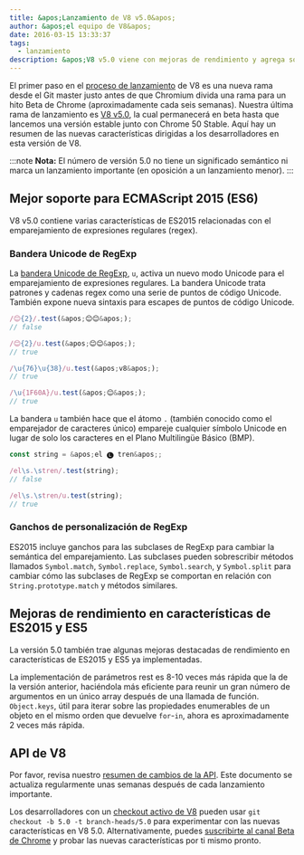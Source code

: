 ```yaml
---
title: &apos;Lanzamiento de V8 v5.0&apos;
author: &apos;el equipo de V8&apos;
date: 2016-03-15 13:33:37
tags:
  - lanzamiento
description: &apos;V8 v5.0 viene con mejoras de rendimiento y agrega soporte para varias características nuevas del lenguaje ES2015.&apos;
---
```

El primer paso en el [proceso de lanzamiento](/docs/release-process) de V8 es una nueva rama desde el Git master justo antes de que Chromium divida una rama para un hito Beta de Chrome (aproximadamente cada seis semanas). Nuestra última rama de lanzamiento es [V8 v5.0](https://chromium.googlesource.com/v8/v8.git/+log/branch-heads/5.0), la cual permanecerá en beta hasta que lancemos una versión estable junto con Chrome 50 Stable. Aquí hay un resumen de las nuevas características dirigidas a los desarrolladores en esta versión de V8.

<!--truncate-->
:::note
**Nota:** El número de versión 5.0 no tiene un significado semántico ni marca un lanzamiento importante (en oposición a un lanzamiento menor).
:::

## Mejor soporte para ECMAScript 2015 (ES6)

V8 v5.0 contiene varias características de ES2015 relacionadas con el emparejamiento de expresiones regulares (regex).

### Bandera Unicode de RegExp

La [bandera Unicode de RegExp](https://developer.mozilla.org/en-US/docs/Web/JavaScript/Reference/Global_Objects/RegExp#Parameters), `u`, activa un nuevo modo Unicode para el emparejamiento de expresiones regulares. La bandera Unicode trata patrones y cadenas regex como una serie de puntos de código Unicode. También expone nueva sintaxis para escapes de puntos de código Unicode.

```js
/😊{2}/.test(&apos;😊😊&apos;);
// false

/😊{2}/u.test(&apos;😊😊&apos;);
// true

/\u{76}\u{38}/u.test(&apos;v8&apos;);
// true

/\u{1F60A}/u.test(&apos;😊&apos;);
// true
```

La bandera `u` también hace que el átomo `.` (también conocido como el emparejador de caracteres único) empareje cualquier símbolo Unicode en lugar de solo los caracteres en el Plano Multilingüe Básico (BMP).

```js
const string = &apos;el 🅛 tren&apos;;

/el\s.\stren/.test(string);
// false

/el\s.\stren/u.test(string);
// true
```

### Ganchos de personalización de RegExp

ES2015 incluye ganchos para las subclases de RegExp para cambiar la semántica del emparejamiento. Las subclases pueden sobrescribir métodos llamados `Symbol.match`, `Symbol.replace`, `Symbol.search`, y `Symbol.split` para cambiar cómo las subclases de RegExp se comportan en relación con `String.prototype.match` y métodos similares.

## Mejoras de rendimiento en características de ES2015 y ES5

La versión 5.0 también trae algunas mejoras destacadas de rendimiento en características de ES2015 y ES5 ya implementadas.

La implementación de parámetros rest es 8-10 veces más rápida que la de la versión anterior, haciéndola más eficiente para reunir un gran número de argumentos en un único array después de una llamada de función. `Object.keys`, útil para iterar sobre las propiedades enumerables de un objeto en el mismo orden que devuelve `for`-`in`, ahora es aproximadamente 2 veces más rápida.

## API de V8

Por favor, revisa nuestro [resumen de cambios de la API](https://docs.google.com/document/d/1g8JFi8T_oAE_7uAri7Njtig7fKaPDfotU6huOa1alds/edit). Este documento se actualiza regularmente unas semanas después de cada lanzamiento importante.

Los desarrolladores con un [checkout activo de V8](https://v8.dev/docs/source-code#using-git) pueden usar `git checkout -b 5.0 -t branch-heads/5.0` para experimentar con las nuevas características en V8 5.0. Alternativamente, puedes [suscribirte al canal Beta de Chrome](https://www.google.com/chrome/browser/beta.html) y probar las nuevas características por ti mismo pronto.
